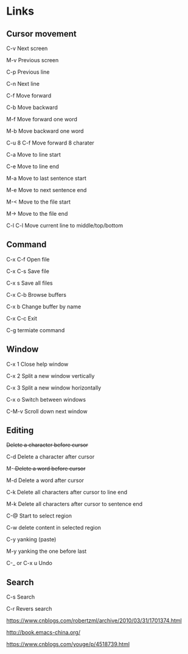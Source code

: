 
# Links

## Cursor movement

C-v   Next screen

M-v   Previous screen


C-p   Previous line

C-n   Next line

C-f   Move forward

C-b   Move backward

M-f   Move forward one word

M-b   Move backward one word

C-u 8 C-f Move forward 8 charater


C-a   Move to line start

C-e   Move to line end

M-a   Move to last sentence start

M-e   Move to next sentence end



M-<   Move to the file start

M->   Move to the file end

C-l C-l Move current line to middle/top/bottom


## Command

C-x C-f Open file

C-x C-s Save file

C-x s Save all files

C-x C-b Browse buffers

C-x b Change buffer by name

C-x C-c Exit

C-g termiate command


## Window

C-x 1 Close help window

C-x 2 Split a new window vertically

C-x 3 Split a new window horizontally

C-x o Switch between windows

C-M-v Scroll down next window


## Editing

<DEL> Delete a character before cursor

C-d Delete a character after cursor

M-<DEL> Delete a word before cursor
  
M-d Delete a word after cursor

C-k Delete all characters after cursor to line end

M-k Delete all characters after cursor to sentence end

C-@ Start to select region

C-w delete content in selected region

C-y yanking (paste)

M-y yanking the one before last

C-_  or C-x u  Undo


## Search

C-s Search

C-r Revers search



https://www.cnblogs.com/robertzml/archive/2010/03/31/1701374.html

http://book.emacs-china.org/

https://www.cnblogs.com/youge/p/4518739.html

